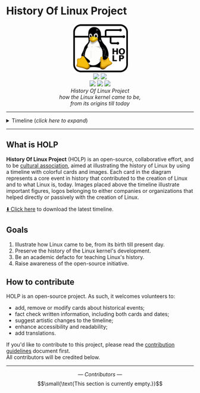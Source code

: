# History Of Linux Project
<p align="center">
    <img src="./.github/HOLP-logo.png" width="150"> </br>
    <img src="https://img.shields.io/badge/License-CC%20SA%204.0-lightgrey.svg">
    <img src="https://img.shields.io/badge/Open%20Source-%E2%9D%A4-red.svg"> </br>
    <img src="https://img.shields.io/badge/contributions-welcome-brightgreen.svg">
    <img src="https://img.shields.io/github/last-commit/MarkGotLasagna/hol">
    <img src="https://img.shields.io/github/v/release/MarkGotLasagna/hol?include_prereleases">
    </br>
    <i>History Of Linux Project</i> </br>
    <i>how the Linux kernel came to be,</i> </br>
    <i>from its origins till today</i>
</p>

---
<details>
<summary>Timeline (<i>click here to expand</i>)</summary>
<img src="./.github/Timeline.png">
</details>

---

## What is HOLP
__History Of Linux Project__ (HOLP) is an open-source, collaborative effort, and to be 
[cultural association](https://it.wikipedia.org/wiki/Associazionismo_culturale), aimed at illustrating the 
history of Linux by using a timeline with colorful cards and images. Each card in the diagram 
represents a core event in history that contributed to the creation of Linux and to what Linux 
is, today. Images placed above the timeline illustrate important figures, 
logos belonging to either companies or organizations that helped directly or passively with the 
creation of Linux.

[⬇️ Click here](https://github.com/MarkGotLasagna/hol/releases/download/alpha/HOL_alpha.png) to download the latest timeline. 

## Goals
1. Illustrate how Linux came to be, from its birth till present day.
2. Preserve the history of the Linux kernel's development.
3. Be an academic defacto for teaching Linux's history.
4. Raise awareness of the open-source initiative.

## How to contribute
HOLP is an open-source project. As such, it welcomes volunteers to:
- add, remove or modify cards about historical events;
- fact check written information, including both cards and dates;
- suggest artistic changes to the timeline; 
- enhance accessibility and readability;
- add translations.

If you'd like to contribute to this project, please read the [contribution guidelines](https://github.com/MarkGotLasagna/holp/wiki/Contribution-guidelines) document first.</br>
All contributors will be credited below.

---
$$—\ Contributors\ —$$
$$\small{\text{This section is currently empty.}}$$